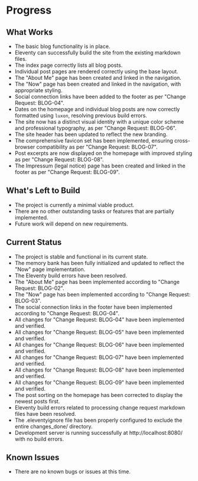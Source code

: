 # Progress

## What Works
- The basic blog functionality is in place.
- Eleventy can successfully build the site from the existing markdown files.
- The index page correctly lists all blog posts.
- Individual post pages are rendered correctly using the base layout.
- The "About Me" page has been created and linked in the navigation.
- The "Now" page has been created and linked in the navigation, with appropriate styling.
- Social connection links have been added to the footer as per "Change Request: BLOG-04".
- Dates on the homepage and individual blog posts are now correctly formatted using `luxon`, resolving previous build errors.
- The site now has a distinct visual identity with a unique color scheme and professional typography, as per "Change Request: BLOG-06".
- The site header has been updated to reflect the new branding.
- The comprehensive favicon set has been implemented, ensuring cross-browser compatibility as per "Change Request: BLOG-07".
- Post excerpts are now displayed on the homepage with improved styling as per "Change Request: BLOG-08".
- The Impressum (legal notice) page has been created and linked in the footer as per "Change Request: BLOG-09".

## What's Left to Build
- The project is currently a minimal viable product.
- There are no other outstanding tasks or features that are partially implemented.
- Future work will depend on new requirements.

## Current Status
- The project is stable and functional in its current state.
- The memory bank has been fully initialized and updated to reflect the "Now" page implementation.
- The Eleventy build errors have been resolved.
- The "About Me" page has been implemented according to "Change Request: BLOG-02".
- The "Now" page has been implemented according to "Change Request: BLOG-03".
- The social connection links in the footer have been implemented according to "Change Request: BLOG-04".
- All changes for "Change Request: BLOG-04" have been implemented and verified.
- All changes for "Change Request: BLOG-05" have been implemented and verified.
- All changes for "Change Request: BLOG-06" have been implemented and verified.
- All changes for "Change Request: BLOG-07" have been implemented and verified.
- All changes for "Change Request: BLOG-08" have been implemented and verified.
- All changes for "Change Request: BLOG-09" have been implemented and verified.
- The post sorting on the homepage has been corrected to display the newest posts first.
- Eleventy build errors related to processing change request markdown files have been resolved.
- The .eleventyignore file has been properly configured to exclude the entire changes_done/ directory.
- Development server is running successfully at http://localhost:8080/ with no build errors.

## Known Issues
- There are no known bugs or issues at this time.
